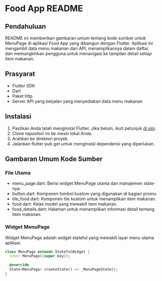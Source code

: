 # Food App README

## Pendahuluan
README ini memberikan gambaran umum tentang kode sumber untuk MenuPage di aplikasi Food App yang dibangun dengan Flutter. Aplikasi ini mengambil data menu makanan dari API, menampilkannya dalam daftar, dan memungkinkan pengguna untuk menavigasi ke tampilan detail setiap item makanan.

## Prasyarat
- Flutter SDK
- Dart
- Paket http
- Server API yang berjalan yang menyediakan data menu makanan

## Instalasi
1. Pastikan Anda telah menginstal Flutter. Jika belum, ikuti petunjuk [di sini](https://flutter.dev/docs/get-started/install).
2. Clone repositori ini ke mesin lokal Anda.
3. Arahkan ke direktori proyek.
4. Jalankan flutter pub get untuk menginstal dependensi yang diperlukan.

## Gambaran Umum Kode Sumber

### File Utama
- menu_page.dart: Berisi widget MenuPage utama dan manajemen state-nya.
- button.dart: Komponen tombol kustom yang digunakan di bagian promo.
- tile_food.dart: Komponen tile kustom untuk menampilkan item makanan.
- food.dart: Kelas model yang mewakili item makanan.
- food_details.dart: Halaman untuk menampilkan informasi detail tentang item makanan.

### Widget MenuPage
Widget MenuPage adalah widget stateful yang mewakili layar menu utama aplikasi.

```dart
class MenuPage extends StatefulWidget {
  const MenuPage({super.key});

  @override
  State<MenuPage> createState() => _MenuPageState();
}
